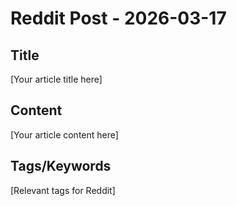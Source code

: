 # Reddit Post - 2026-03-17

## Title
[Your article title here]

## Content
[Your article content here]

## Tags/Keywords
[Relevant tags for Reddit]
